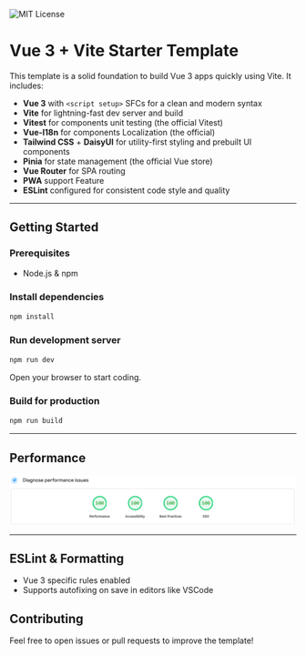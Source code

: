 ![MIT License](https://img.shields.io/badge/license-MIT-green.svg)

# Vue 3 + Vite Starter Template

This template is a solid foundation to build Vue 3 apps quickly using Vite. It includes:

* **Vue 3** with `<script setup>` SFCs for a clean and modern syntax
* **Vite** for lightning-fast dev server and build
* **Vitest** for components unit testing (the official Vitest)
* **Vue-I18n** for components Localization (the official)
* **Tailwind CSS** + **DaisyUI** for utility-first styling and prebuilt UI components
* **Pinia** for state management (the official Vue store)
* **Vue Router** for SPA routing
* **PWA** support Feature
* **ESLint** configured for consistent code style and quality

---

## Getting Started

### Prerequisites

* Node.js & npm

### Install dependencies

```bash
npm install
```

### Run development server

```bash
npm run dev
```

Open your browser to start coding.

### Build for production

```bash
npm run build
```

---

## Performance
![Performance](./diagnose.png)

---

## ESLint & Formatting
* Vue 3 specific rules enabled
* Supports autofixing on save in editors like VSCode

## Contributing

Feel free to open issues or pull requests to improve the template!
